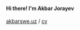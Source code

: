 #### Hi there! I'm Akbar Jorayev
<a href="https://akbarswe.uz" ref="noreferrer">akbarswe.uz</a>
/
<a href="https://drive.google.com/file/d/1F7dOzQY_2AT0ud5hMBnywfT4GGLqo-JK/view?usp=sharing" target="_blank">cv</a>
